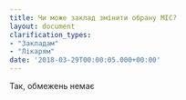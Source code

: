 ```yaml
---
title: Чи може заклад змінити обрану МІС?
layout: document
clarification_types:
- "Закладам"
- "Лікарям"
date: '2018-03-29T00:00:05.000+00:00'
---
```


Так, обмежень немає
